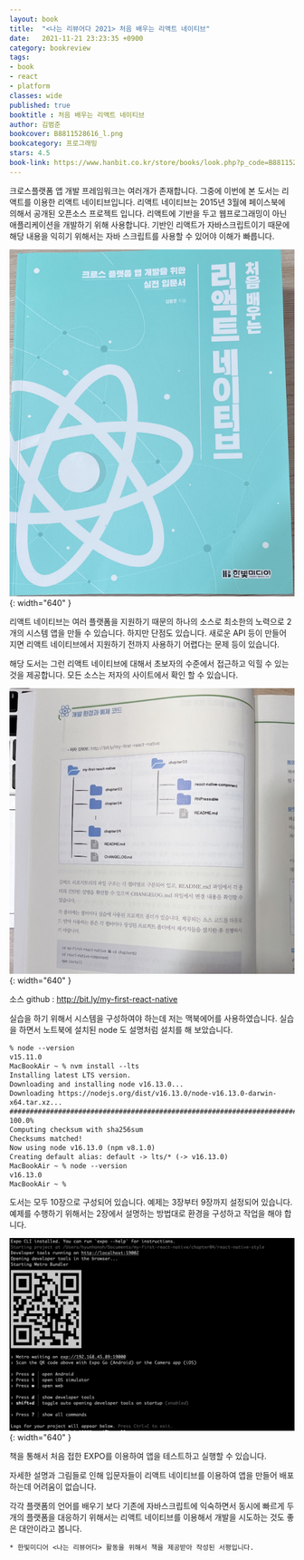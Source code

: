 ```yaml
---
layout: book
title:  "<나는 리뷰어다 2021> 처음 배우는 리액트 네이티브"
date:   2021-11-21 23:23:35 +0900
category: bookreview
tags:
- book
- react
- platform
classes: wide
published: true
booktitle : 처음 배우는 리액트 네이티브
author: 김범준
bookcover: B8811528616_l.png
bookcategory: 프로그래밍
stars: 4.5
book-link: https://www.hanbit.co.kr/store/books/look.php?p_code=B8811528616
---
```


크로스플랫폼 앱 개발 프레임워크는 여러개가 존재합니다. 그중에 이번에 본 도서는 리액트를 이용한 리액트 네이티브입니다.
리액트 네이티브는 2015년 3월에 페이스북에 의해서 공개된 오픈소스 프로젝트 입니다. 리액트에 기반을 두고 웹프로그래밍이 아닌 애플리케이션을 개발하기 위해 사용합니다. 
기반인 리액트가 자바스크립트이기 때문에 해당 내용을 익히기 위해서는 자바 스크립트를 사용할 수 있어야 이해가 빠릅니다.


![](/images/reviewer_202111_01.png){: width="640" }


리액트 네이티브는 여러 플랫폼을 지원하기 때문의 하나의 소스로 최소한의 노력으로 2개의 시스템 앱을 만들 수 있습니다. 하지만 단점도 있습니다. 새로운 API 등이 만들어 지면 리액트 네이티브에서 지원하기 전까지 사용하기 어렵다는 문제 등이 있습니다.


해당 도서는 그런 리액트 네이티브에 대해서 초보자의 수준에서 접근하고 익힐 수 있는 것을 제공합니다.
모든 소스는 저자의 사이트에서 확인 할 수 있습니다.

![](/images/reviewer_202111_02.JPG){: width="640" }

소스 github : http://bit.ly/my-first-react-native


실습을 하기 위해서 시스템을 구성하여야 하는데 저는 맥북에어를 사용하였습니다.
실습을 하면서 노트북에 설치된 node 도 설명처럼 설치를 해 보았습니다.

```
% node --version
v15.11.0
MacBookAir ~ % nvm install --lts
Installing latest LTS version.
Downloading and installing node v16.13.0...
Downloading https://nodejs.org/dist/v16.13.0/node-v16.13.0-darwin-x64.tar.xz...
######################################################################### 100.0%
Computing checksum with sha256sum
Checksums matched!
Now using node v16.13.0 (npm v8.1.0)
Creating default alias: default -> lts/* (-> v16.13.0)
MacBookAir ~ % node --version
v16.13.0
MacBookAir ~ %
```

도서는 모두 10장으로 구성되어 있습니다. 예제는 3장부터 9장까지 설정되어 있습니다. 예제를 수행하기 위해서는 2장에서 설명하는 방법대로 환경을 구성하고 작업을 해야 합니다.

![](/images/reviewer_202111_03.png){: width="640" }

책을 통해서 처음 접한 EXPO를 이용하여 앱을 테스트하고 실행할 수 있습니다.

자세한 설명과 그림들로 인해 입문자들이 리액트 네이티브를 이용하여 앱을 만들어 배포하는데 어려움이 없습니다. 

각각 플랫폼의 언어를 배우기 보다 기존에 자바스크립트에 익숙하면서 동시에 빠르게 두개의 플랫폼을 대응하기 위해서는 리액트 네이티브를 이용해서 개발을 시도하는 것도 좋은 대안이라고 봅니다.




```* 한빛미디어 <나는 리뷰어다> 활동을 위해서 책을 제공받아 작성된 서평입니다.```

